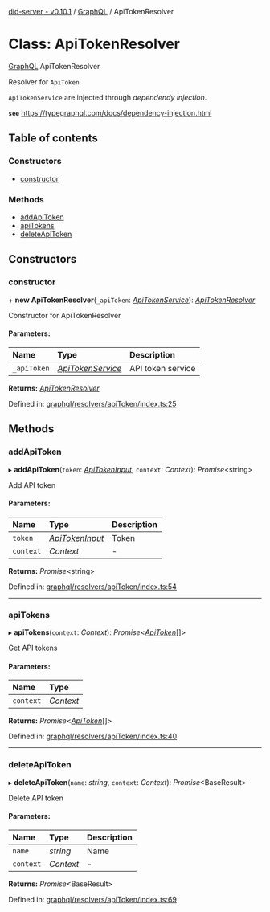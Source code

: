 [did-server - v0.10.1](../README.md) / [GraphQL](../modules/graphql.md) / ApiTokenResolver

# Class: ApiTokenResolver

[GraphQL](../modules/graphql.md).ApiTokenResolver

Resolver for `ApiToken`.

`ApiTokenService` are injected through
_dependendy injection_.

**`see`** https://typegraphql.com/docs/dependency-injection.html

## Table of contents

### Constructors

- [constructor](graphql.apitokenresolver.md#constructor)

### Methods

- [addApiToken](graphql.apitokenresolver.md#addapitoken)
- [apiTokens](graphql.apitokenresolver.md#apitokens)
- [deleteApiToken](graphql.apitokenresolver.md#deleteapitoken)

## Constructors

### constructor

\+ **new ApiTokenResolver**(`_apiToken`: [*ApiTokenService*](services.apitokenservice.md)): [*ApiTokenResolver*](graphql.apitokenresolver.md)

Constructor for ApiTokenResolver

#### Parameters:

Name | Type | Description |
:------ | :------ | :------ |
`_apiToken` | [*ApiTokenService*](services.apitokenservice.md) | API token service    |

**Returns:** [*ApiTokenResolver*](graphql.apitokenresolver.md)

Defined in: [graphql/resolvers/apiToken/index.ts:25](https://github.com/Puzzlepart/did/blob/dev/server/graphql/resolvers/apiToken/index.ts#L25)

## Methods

### addApiToken

▸ **addApiToken**(`token`: [*ApiTokenInput*](graphql.apitokeninput.md), `context`: *Context*): *Promise*<string\>

Add API token

#### Parameters:

Name | Type | Description |
:------ | :------ | :------ |
`token` | [*ApiTokenInput*](graphql.apitokeninput.md) | Token   |
`context` | *Context* | - |

**Returns:** *Promise*<string\>

Defined in: [graphql/resolvers/apiToken/index.ts:54](https://github.com/Puzzlepart/did/blob/dev/server/graphql/resolvers/apiToken/index.ts#L54)

___

### apiTokens

▸ **apiTokens**(`context`: *Context*): *Promise*<[*ApiToken*](graphql.apitoken.md)[]\>

Get API tokens

#### Parameters:

Name | Type |
:------ | :------ |
`context` | *Context* |

**Returns:** *Promise*<[*ApiToken*](graphql.apitoken.md)[]\>

Defined in: [graphql/resolvers/apiToken/index.ts:40](https://github.com/Puzzlepart/did/blob/dev/server/graphql/resolvers/apiToken/index.ts#L40)

___

### deleteApiToken

▸ **deleteApiToken**(`name`: *string*, `context`: *Context*): *Promise*<BaseResult\>

Delete API token

#### Parameters:

Name | Type | Description |
:------ | :------ | :------ |
`name` | *string* | Name   |
`context` | *Context* | - |

**Returns:** *Promise*<BaseResult\>

Defined in: [graphql/resolvers/apiToken/index.ts:69](https://github.com/Puzzlepart/did/blob/dev/server/graphql/resolvers/apiToken/index.ts#L69)
